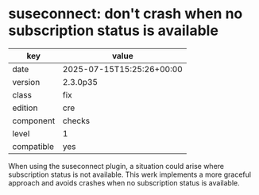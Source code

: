 [//]: # (werk v2)
# suseconnect: don't crash when no subscription status is available

key        | value
---------- | ---
date       | 2025-07-15T15:25:26+00:00
version    | 2.3.0p35
class      | fix
edition    | cre
component  | checks
level      | 1
compatible | yes

When using the suseconnect plugin, a situation could arise where subscription status is not available.
This werk implements a more graceful approach and avoids crashes when no subscription status is available.
